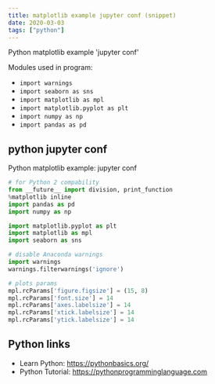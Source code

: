 ```yaml
---
title: matplotlib example jupyter conf (snippet)
date: 2020-03-03
tags: ["python"]
---
```

Python matplotlib example 'jupyter conf'


Modules used in program: 
* `import warnings`
* `import seaborn as sns`
* `import matplotlib as mpl`
* `import matplotlib.pyplot as plt`
* `import numpy as np`
* `import pandas as pd`

## python jupyter conf

Python matplotlib example: jupyter conf

```python
# for Python 2 compability
from __future__ import division, print_function
%matplotlib inline
import pandas as pd
import numpy as np

import matplotlib.pyplot as plt
import matplotlib as mpl
import seaborn as sns

# disable Anaconda warnings
import warnings
warnings.filterwarnings('ignore')

# plots params
mpl.rcParams['figure.figsize'] = (15, 8)
mpl.rcParams['font.size'] = 14
mpl.rcParams['axes.labelsize'] = 14
mpl.rcParams['xtick.labelsize'] = 14
mpl.rcParams['ytick.labelsize'] = 14

```

## Python links

- Learn Python: https://pythonbasics.org/
- Python Tutorial: https://pythonprogramminglanguage.com
